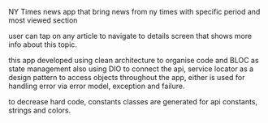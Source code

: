 NY Times
news app that bring news from ny times with specific period and most viewed section

user can tap on any article to navigate to details screen that shows more info about this topic.

this app developed using clean architecture to organise code and BLOC as state management 
also using DIO to connect the api, service locator as a design pattern to access objects throughout the app,
either is used for handling error via error model, exception and failure.

to decrease hard code, constants classes are generated for api constants, strings and colors.
